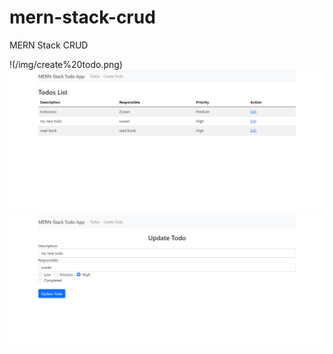 # mern-stack-crud
 MERN Stack CRUD


!(/img/create%20todo.png)
![todo list page](/img/todo%20list.png)
![update page](/img/update%20todo.png)

